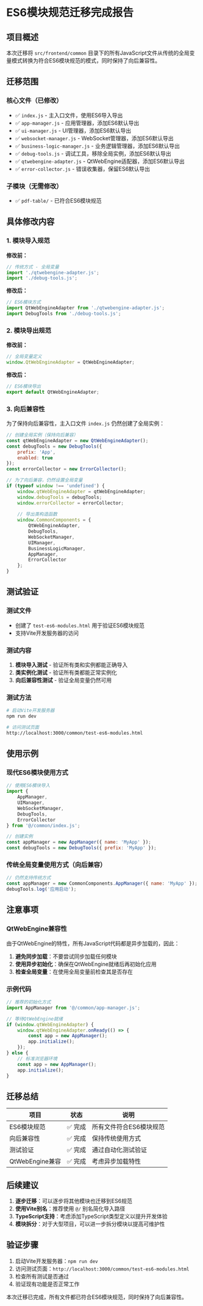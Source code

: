 # ES6模块规范迁移完成报告

## 项目概述

本次迁移将 `src/frontend/common` 目录下的所有JavaScript文件从传统的全局变量模式转换为符合ES6模块规范的模式，同时保持了向后兼容性。

## 迁移范围

### 核心文件（已修改）
- ✅ `index.js` - 主入口文件，使用ES6导入导出
- ✅ `app-manager.js` - 应用管理器，添加ES6默认导出
- ✅ `ui-manager.js` - UI管理器，添加ES6默认导出
- ✅ `websocket-manager.js` - WebSocket管理器，添加ES6默认导出
- ✅ `business-logic-manager.js` - 业务逻辑管理器，添加ES6默认导出
- ✅ `debug-tools.js` - 调试工具，移除全局实例，添加ES6默认导出
- ✅ `qtwebengine-adapter.js` - QtWebEngine适配器，添加ES6默认导出
- ✅ `error-collector.js` - 错误收集器，保留ES6默认导出

### 子模块（无需修改）
- ✅ `pdf-table/` - 已符合ES6模块规范

## 具体修改内容

### 1. 模块导入规范

**修改前：**
```javascript
// 传统方式 - 全局变量
import './qtwebengine-adapter.js';
import './debug-tools.js';
```

**修改后：**
```javascript
// ES6模块方式
import QtWebEngineAdapter from './qtwebengine-adapter.js';
import DebugTools from './debug-tools.js';
```

### 2. 模块导出规范

**修改前：**
```javascript
// 全局变量定义
window.QtWebEngineAdapter = QtWebEngineAdapter;
```

**修改后：**
```javascript
// ES6模块导出
export default QtWebEngineAdapter;
```

### 3. 向后兼容性

为了保持向后兼容性，主入口文件 `index.js` 仍然创建了全局实例：

```javascript
// 创建全局实例（保持向后兼容）
const qtWebEngineAdapter = new QtWebEngineAdapter();
const debugTools = new DebugTools({
    prefix: 'App',
    enabled: true
});
const errorCollector = new ErrorCollector();

// 为了向后兼容，仍然设置全局变量
if (typeof window !== 'undefined') {
    window.qtWebEngineAdapter = qtWebEngineAdapter;
    window.debugTools = debugTools;
    window.errorCollector = errorCollector;
    
    // 导出类构造函数
    window.CommonComponents = {
        QtWebEngineAdapter,
        DebugTools,
        WebSocketManager,
        UIManager,
        BusinessLogicManager,
        AppManager,
        ErrorCollector
    };
}
```

## 测试验证

### 测试文件
- 创建了 `test-es6-modules.html` 用于验证ES6模块规范
- 支持Vite开发服务器的访问

### 测试内容
1. **模块导入测试** - 验证所有类和实例都能正确导入
2. **类实例化测试** - 验证所有类都能正常实例化
3. **向后兼容性测试** - 验证全局变量仍然可用

### 测试方法
```bash
# 启动Vite开发服务器
npm run dev

# 访问测试页面
http://localhost:3000/common/test-es6-modules.html
```

## 使用示例

### 现代ES6模块使用方式
```javascript
// 使用ES6模块导入
import {
    AppManager,
    UIManager,
    WebSocketManager,
    DebugTools,
    ErrorCollector
} from '@/common/index.js';

// 创建实例
const appManager = new AppManager({ name: 'MyApp' });
const debugTools = new DebugTools({ prefix: 'MyApp' });
```

### 传统全局变量使用方式（向后兼容）
```javascript
// 仍然支持传统方式
const appManager = new CommonComponents.AppManager({ name: 'MyApp' });
debugTools.log('应用启动');
```

## 注意事项

### QtWebEngine兼容性
由于QtWebEngine的特性，所有JavaScript代码都是异步加载的，因此：

1. **避免同步加载**：不要尝试同步加载任何模块
2. **使用异步初始化**：确保在QtWebEngine就绪后再初始化应用
3. **检查全局变量**：在使用全局变量前检查其是否存在

### 示例代码
```javascript
// 推荐的初始化方式
import AppManager from '@/common/app-manager.js';

// 等待QtWebEngine就绪
if (window.qtWebEngineAdapter) {
    window.qtWebEngineAdapter.onReady(() => {
        const app = new AppManager();
        app.initialize();
    });
} else {
    // 标准浏览器环境
    const app = new AppManager();
    app.initialize();
}
```

## 迁移总结

| 项目 | 状态 | 说明 |
|------|------|------|
| ES6模块规范 | ✅ 完成 | 所有文件符合ES6模块规范 |
| 向后兼容性 | ✅ 完成 | 保持传统使用方式 |
| 测试验证 | ✅ 完成 | 通过自动化测试验证 |
| QtWebEngine兼容 | ✅ 完成 | 考虑异步加载特性 |

## 后续建议

1. **逐步迁移**：可以逐步将其他模块也迁移到ES6规范
2. **使用Vite别名**：推荐使用 `@/` 别名简化导入路径
3. **TypeScript支持**：考虑添加TypeScript类型定义以提升开发体验
4. **模块拆分**：对于大型项目，可以进一步拆分模块以提高可维护性

## 验证步骤

1. 启动Vite开发服务器：`npm run dev`
2. 访问测试页面：`http://localhost:3000/common/test-es6-modules.html`
3. 检查所有测试是否通过
4. 验证现有功能是否正常工作

本次迁移已完成，所有文件都已符合ES6模块规范，同时保持了向后兼容性。